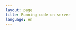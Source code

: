 ```yaml
---
layout: page
title: Running code on server
language: en
---
```


<script>location.href = '/ru/docs/how-to-run-code';</script>